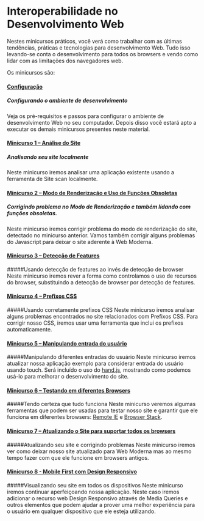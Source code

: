 # Interoperabilidade no  Desenvolvimento Web #

Nestes minicursos práticos, você verá como trabalhar com as últimas tendências, práticas e tecnologias para desenvolvimento Web. Tudo isso levando-se conta o desenvolvimento para todos os browsers e vendo como lidar com as limitações dos navegadores web.

Os minicursos são:

#### [Configuração](https://github.com/joaocunhaeld/interoperable-web-development/tree/master/_setup)
##### Configurando o ambiente de desenvolvimento #####
Veja os pré-requisitos e passos para configurar o ambiente de desenvolvimento Web no seu computador. Depois disso você estará apto a executar os demais minicursos presentes neste material.

#### [Minicurso 1 – Análise do Site](https://github.com/joaocunhaeld/interoperable-web-development/tree/master/sitescan)
##### Analisando seu site localmente
Neste minicurso iremos analisar uma aplicação existente usando a ferramenta de Site scan localmente. 

#### [Minicurso 2 – Modo de Renderização e Uso de Funções Obsoletas](https://github.com/joaocunhaeld/interoperable-web-development/tree/master/rendermode)
##### Corrigindo problema no Modo de Renderização e também lidando com funções obsoletas.
Neste minicurso iremos corrigir problema do modo de renderização do site, detectado no minicurso anterior. Vamos também corrigir alguns problemas do Javascript para deixar o site aderente à Web Moderna.

#### [Minicurso 3 – Detecção de Features](https://github.com/joaocunhaeld/interoperable-web-development/tree/master/feature-detection) 
#####Usando detecção de features ao invés de detecção de browser
Neste minicurso iremos rever a forma como controlamos o uso de recursos do browser, substituindo a detecção de browser por detecção de features.

#### [Minicurso 4 – Prefixos CSS](https://github.com/joaocunhaeld/interoperable-web-development/tree/master/css-prefix) 
#####Usando corretamente prefixos CSS
Neste minicurso iremos analisar alguns problemas encontrados no site relacionados com Prefixos CSS. Para corrigir nosso CSS, iremos usar uma ferramenta que inclui os prefixos automaticamente.

#### [Minicurso 5 – Manipulando entrada do usuário](https://github.com/joaocunhaeld/interoperable-web-development/tree/master/touch) 
#####Manipulando diferentes entradas do usuário
Neste minicurso iremos atualizar nossa aplicação exemplo para considerar entrada do usuário usando touch. Será incluído o uso do [hand.js](https://handjs.codeplex.com/), mostrando como podemos usá-lo para melhorar o desenvolvimento do site.

#### [Minicurso 6 – Testando em diferentes Browsers](https://github.com/joaocunhaeld/interoperable-web-development/tree/master/testing)
#####Tendo certeza que tudo funciona
Neste minicurso veremos algumas ferramentas que podem ser usadas para testar nosso site e garantir que ele funciona em diferentes browsers: [Remote IE](https://remote.modern.ie/) e [Browser Stack](http://www.browserstack.com/). 

#### [Minicurso 7 – Atualizando o Site para suportar todos os browsers](https://github.com/joaocunhaeld/interoperable-web-development/tree/master/update)
#####Atualizando seu site e corrigindo problemas
Neste minicurso iremos ver como deixar nosso site atualizado para Web Moderna mas ao mesmo tempo fazer com que ele funcione em browsers antigos.

#### [Minicurso 8 - Mobile First com Design Responsivo](https://github.com/joaocunhaeld/interoperable-web-development/tree/master/mobile-first-design)
#####Visualizando seu site em todos os dispositivos
Neste minicurso iremos continuar aperfeiçoando nossa aplicação. Neste caso iremos adicionar o recurso web Design Responsivo através de Media Queries e outros elementos que podem ajudar a prover uma melhor experiência para o usuário em qualquer dispositivo que ele esteja utilizando.